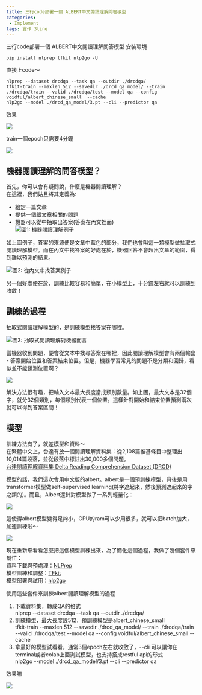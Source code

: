 ```yaml
---                                        
title: 三行code部署一個 ALBERT中文閱讀理解問答模型
categories: 
 - Implement     
tags: 實作 3line
---   
```


三行code部署一個 ALBERT中文閱讀理解問答模型
安裝環境   
   
    pip install nlprep tfkit nlp2go -U   
   
直接上code～   
   
    nlprep --dataset drcdqa --task qa --outdir ./drcdqa/   
    tfkit-train --maxlen 512 --savedir ./drcd_qa_model/ --train ./drcdqa/train --valid ./drcdqa/test --model qa --config voidful/albert_chinese_small  --cache   
    nlp2go --model ./drcd_qa_model/3.pt --cli --predictor qa   
   
效果   
   
![](https://raw.githubusercontent.com/voidful/voidful_blog/master/assets/post_src/tlaq/img1)   
   
   
train一個epoch只需要4分鐘   
   
![](https://raw.githubusercontent.com/voidful/voidful_blog/master/assets/post_src/tlaq/img2)   


## 機器閱讀理解的問答模型？   
   
首先，你可以會有疑問說，什麼是機器閱讀理解？   
在這裡，我們姑且將其定義為:   
   
- 給定一篇文章   
- 提供一個跟文章相關的問題   
- 機器可以從中抽取出答案(答案在內文裡面)   
![圖1: 機器閱讀理解例子](https://raw.githubusercontent.com/voidful/voidful_blog/master/assets/post_src/tlaq/img3)   
   
   
如上圖例子，答案的來源便是文章中藍色的部分，我們也會叫這一類模型做抽取式閱讀理解模型。而在內文中找答案的好處在於，機器回答不會超出文章的範圍，得到難以預測的結果。   
   
![圖2: 從內文中找答案例子](https://raw.githubusercontent.com/voidful/voidful_blog/master/assets/post_src/tlaq/img4)   
   
   
另一個好處便在於，訓練比較容易和簡單，在小模型上，十分鐘左右就可以訓練到收斂！   
   
## 訓練的過程   
抽取式閱讀理解模型的，是訓練模型找答案在哪裡。   
   
![圖3: 抽取式閱讀理解對機器而言](https://raw.githubusercontent.com/voidful/voidful_blog/master/assets/post_src/tlaq/img5)   
   
   
當機器收到問題，便會從文本中找尋答案在哪裡，因此閱讀理解模型會有兩個輸出 - 答案開始位置和答案結束位置。但是，機器學習常見的問題不是分類和回歸，看似並不能預測位置啊？   
   
![](https://raw.githubusercontent.com/voidful/voidful_blog/master/assets/post_src/tlaq/img6)   
   
   
解決方法很有趣，把輸入文本最大長度當成類別數量。如上圖，最大文本是32個字，就分32個類別，每個類別代表一個位置。這樣針對開始和結束位置預測兩次就可以得到答案區間！   
   
   
## 模型   
訓練方法有了，就差模型和資料～   
在繁體中文上，台達有放一個閱讀理解資料集：從2,108篇維基條目中整理出10,014篇段落，並從段落中標註出30,000多個問題。   
[台達閱讀理解資料集 Delta Reading Comprehension Dataset (DRCD)](https://github.com/DRCKnowledgeTeam/DRCD)   
   
模型的話，我們這次會用中文版的albert。albert是一個預訓練模型，背後是用transformer模型做self-supervised learning(將字遮起來，然後預測遮起來的字之類的)。而且，Albert還針對模型做了一系列輕量化：   
   
![](https://raw.githubusercontent.com/voidful/voidful_blog/master/assets/post_src/tlaq/img7)   
   
   
這使得albert模型變得足夠小，GPU的ram可以少用很多，就可以把batch加大，加速訓練啦～   
   
![](https://raw.githubusercontent.com/voidful/voidful_blog/master/assets/post_src/tlaq/img8)   
   
   
現在重新來看看怎麼把這個模型訓練出來，為了簡化這個過程，我做了幾個套件來幫忙：   
資料下載與預處理：[NLPrep](https://github.com/voidful/NLPrep)   
模型訓練和調整：[TFkit](https://github.com/voidful/TFkit)   
模型部署與試用：[nlp2go](https://github.com/voidful/nlp2go)   
   
使用這些套件來訓練albert閱讀理解模型的過程   
   
1. 下載資料集，轉成QA的格式   
    nlprep --dataset drcdqa --task qa --outdir ./drcdqa/   
2. 訓練模型，最大長度設512，預訓練模型是albert_chinese_small   
    tfkit-train --maxlen 512 --savedir ./drcd_qa_model/ --train ./drcdqa/train --valid ./drcdqa/test --model qa --config voidful/albert_chinese_small  --cache   
3. 拿最好的模型試看看，通常3個epoch左右就收斂了，--cli 可以讓你在terminal或者colab上面測試模型，也支持搭成restful api的形式   
    nlp2go --model ./drcd_qa_model/3.pt --cli --predictor qa   
   
效果嘛   
   
![](https://raw.githubusercontent.com/voidful/voidful_blog/master/assets/post_src/tlaq/img1)   
   
   
